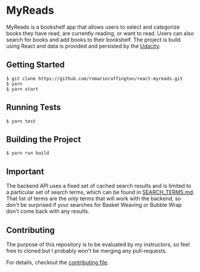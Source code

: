 # MyReads

 MyReads is a bookshelf app that allows users to select and categorize books they have read, are currently reading, or want to read. Users can also search for books and add books to their bookshelf. The project is build using React and data is provided and persisted by the [Udacity](https://reactnd-books-api.udacity.com).

## Getting Started

```shell
$ git clone https://github.com/romarioraffington/react-myreads.git
$ yarn
$ yarn start
```

## Running Tests

```shell
$ yarn test
```

## Building the Project

```shell
$ yarn run build
```

## Important
The backend API uses a fixed set of cached search results and is limited to a particular set of search terms, which can be found in [SEARCH_TERMS.md](SEARCH_TERMS.md). That list of terms are the _only_ terms that will work with the backend, so don't be surprised if your searches for Basket Weaving or Bubble Wrap don't come back with any results. 


## Contributing
The purpose of this repository is to be evaluated by my instructors, so feel free to cloned but I probably won't be merging any pull-requests.

For details, checkout the [contributing file](CONTRIBUTING.md).
